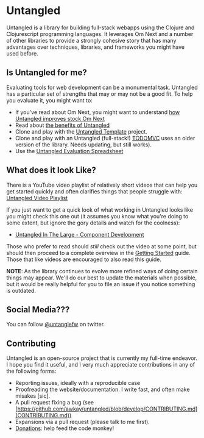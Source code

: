 # Untangled

Untangled is a library for building full-stack webapps using the Clojure and Clojurescript programming languages.
It leverages Om Next and a number of other libraries to provide a strongly cohesive story that has many 
advantages over techniques, libraries, and frameworks you might have used before.

## Is Untangled for me?

Evaluating tools for web development can be a monumental task. Untangled has a particular
set of strengths that may or may not be a good fit. To help you evaluate it, you might want to:

- If you've read about Om Next, you might want to understand [how Untangled improves stock Om Next](vsom-next.html)
- Read about [the benefits of Untangled](benefits.html)
- Clone and play with the [Untangled Template](https://github.com/awkay/untangled-template) project.
- Clone and play with an Untangled (full-stack!) [TODOMVC](https://github.com/untangled-web/untangled-todomvc) uses an older version of the library. Needs updating, but still works).
- Use the [Untangled Evaluation Spreadsheet](evaluation.html)

## What does it look Like?

There is a YouTube video playlist of relatively short videos that can help you get
started quickly and often clarifies things that people struggle with:
[Untangled Video Playlist](https://www.youtube.com/playlist?list=PLVi9lDx-4C_T_gsmBQ_2gztvk6h_Usw6R)

If you just want to get a quick look of what working in Untangled looks like you might check this one out (it assumes you know what you're doing to some extent, but
ignore the gory details and watch for the coolness):

- [Untangled In The Large - Component Development](https://youtu.be/uxI2XVgdDBU?list=PLVi9lDx-4C_T_gsmBQ_2gztvk6h_Usw6R)

Those who prefer to read should *still* check out the video at some point, but should then
proceed to a complete overview in the
[Getting Started](https://github.com/awkay/untangled/blob/develop/GettingStarted.adoc)
guide. Those that like videos are encouraged to also read this guide.

**NOTE**: As the library continues to evolve more refined ways of doing certain things may appear. We'll do
our best to update the materials when possible, but it would be really helpful for you to
file an issue if you notice something is outdated.

## Social Media???

You can follow [@untanglefw](http://www.twitter.com/untangledfw) on twitter.

## Contributing

Untangled is an open-source project that is currently my full-time endeavor. I hope you
find it useful, and I very much appreciate contributions in any of the
following forms:

- Reporting issues, ideally with a reproducible case
- Proofreading the website/documentation. I write fast, and often make misakes [sic].
- A pull request fixing a bug (see [https://github.com/awkay/untangled/blob/develop/CONTRIBUTING.md](CONTRIBUTING.md))
- Expansions via a pull request (please talk to me first).
- [Donations](https://www.patreon.com/untangledfw): help feed the code monkey!

